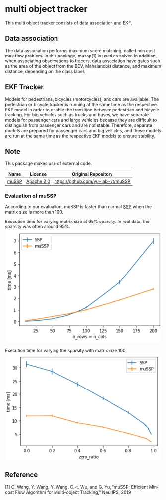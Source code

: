 # multi object tracker

This multi object tracker consists of data association and EKF.

## Data association
The data association performs maximum score matching, called min cost max flow problem. 
In this package, mussp[1] is used as solver.
In addition, when associating observations to tracers, data association have gates such as the area of the object from the BEV, Mahalanobis distance, and maximum distance, depending on the class label.

## EKF Tracker
Models for pedestrians, bicycles (motorcycles), and cars are available.
The pedestrian or bicycle tracker is running at the same time as the respective EKF model in order to enable the transition between pedestrian and bicycle tracking.
For big vehicles such as trucks and buses, we have separate models for passenger cars and large vehicles because they are difficult to distinguish from passenger cars and are not stable. Therefore, separate models are prepared for passenger cars and big vehicles, and these models are run at the same time as the respective EKF models to ensure stability.

## Note
This package makes use of external code.

|  Name  | License | Original Repository  | 
| ---- | ---- | ---- |
| [muSSP](src/data_association/mu_successive_shortest_path/impl) | [Apache 2.0](src/data_association/mu_successive_shortest_path/impl) | https://github.com/yu-lab-vt/muSSP |

### Evaluation of muSSP
According to our evaluation, muSSP is faster than normal [SSP](src/data_association/successive_shortest_path) when the matrix size is more than 100.

Execution time for varying matrix size at 95% sparsity. In real data, the sparsity was often around 95%.
![](src/image/mussp_evaluation1.png)

Execution time for varying the sparsity with matrix size 100.
![](src/image/mussp_evaluation2.png)

## Reference
[1] C. Wang, Y. Wang, Y. Wang, C.-t. Wu, and G. Yu, “muSSP: Efficient
Min-cost Flow Algorithm for Multi-object Tracking,” NeurIPS, 2019
